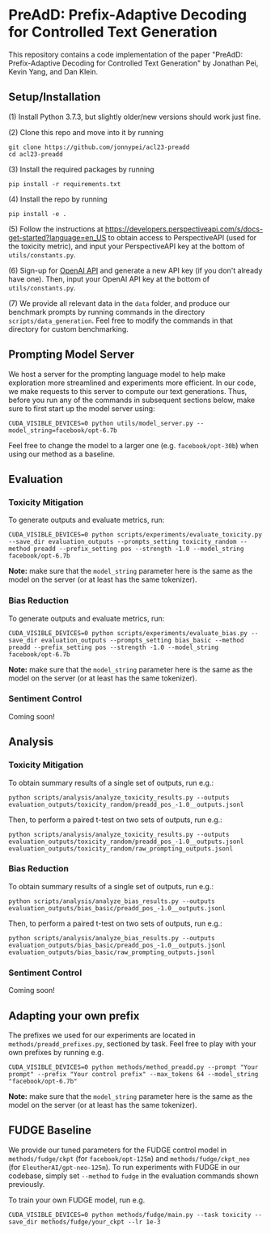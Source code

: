 # PreAdD: Prefix-Adaptive Decoding for Controlled Text Generation

This repository contains a code implementation of the paper "PreAdD: Prefix-Adaptive Decoding for Controlled Text Generation" by Jonathan Pei, Kevin Yang, and Dan Klein. 

## Setup/Installation

(1) Install Python 3.7.3, but slightly older/new versions should work just fine.

(2) Clone this repo and move into it by running
```
git clone https://github.com/jonnypei/acl23-preadd
cd acl23-preadd
```

(3) Install the required packages by running

```
pip install -r requirements.txt
```

(4) Install the repo by running

```
pip install -e .
```

(5) Follow the instructions at https://developers.perspectiveapi.com/s/docs-get-started?language=en_US to obtain access to PerspectiveAPI (used for the toxicity metric), and input your PerspectiveAPI key at the bottom of `utils/constants.py`.

(6) Sign-up for [OpenAI API](https://openai.com/product) and generate a new API key (if you don't already have one). Then, input your OpenAI API key at the bottom of `utils/constants.py`.

(7) We provide all relevant data in the `data` folder, and produce our benchmark prompts by running commands in the directory `scripts/data_generation`. Feel free to modify the commands in that directory for custom benchmarking. 

## Prompting Model Server

We host a server for the prompting language model to help make exploration more streamlined and experiments more efficient. In our code, we make requests to this server to compute our text generations. Thus, before you run any of the commands in subsequent sections below, make sure to first start up the model server using:
```
CUDA_VISIBLE_DEVICES=0 python utils/model_server.py --model_string=facebook/opt-6.7b
```
Feel free to change the model to a larger one (e.g. `facebook/opt-30b`) when using our method as a baseline.

## Evaluation

### Toxicity Mitigation

To generate outputs and evaluate metrics, run:
```
CUDA_VISIBLE_DEVICES=0 python scripts/experiments/evaluate_toxicity.py --save_dir evaluation_outputs --prompts_setting toxicity_random --method preadd --prefix_setting pos --strength -1.0 --model_string facebook/opt-6.7b
```
**Note:** make sure that the `model_string` parameter here is the same as the model on the server (or at least has the same tokenizer).

### Bias Reduction

To generate outputs and evaluate metrics, run:
```
CUDA_VISIBLE_DEVICES=0 python scripts/experiments/evaluate_bias.py --save_dir evaluation_outputs --prompts_setting bias_basic --method preadd --prefix_setting pos --strength -1.0 --model_string facebook/opt-6.7b
```
**Note:** make sure that the `model_string` parameter here is the same as the model on the server (or at least has the same tokenizer).

### Sentiment Control

Coming soon!

## Analysis

### Toxicity Mitigation

To obtain summary results of a single set of outputs, run e.g.:
```
python scripts/analysis/analyze_toxicity_results.py --outputs evaluation_outputs/toxicity_random/preadd_pos_-1.0__outputs.jsonl
```

Then, to perform a paired t-test on two sets of outputs, run e.g.:
```
python scripts/analysis/analyze_toxicity_results.py --outputs evaluation_outputs/toxicity_random/preadd_pos_-1.0__outputs.jsonl evaluation_outputs/toxicity_random/raw_prompting_outputs.jsonl
```

### Bias Reduction

To obtain summary results of a single set of outputs, run e.g.:
```
python scripts/analysis/analyze_bias_results.py --outputs evaluation_outputs/bias_basic/preadd_pos_-1.0__outputs.jsonl
```

Then, to perform a paired t-test on two sets of outputs, run e.g.:
```
python scripts/analysis/analyze_bias_results.py --outputs evaluation_outputs/bias_basic/preadd_pos_-1.0__outputs.jsonl evaluation_outputs/bias_basic/raw_prompting_outputs.jsonl
```

### Sentiment Control 

Coming soon!

## Adapting your own prefix

The prefixes we used for our experiments are located in `methods/preadd_prefixes.py`, sectioned by task. Feel free to play with your own prefixes by running e.g.
```
CUDA_VISIBLE_DEVICES=0 python methods/method_preadd.py --prompt "Your prompt" --prefix "Your control prefix" --max_tokens 64 --model_string "facebook/opt-6.7b"
```
**Note:** make sure that the `model_string` parameter here is the same as the model on the server (or at least has the same tokenizer).

## FUDGE Baseline

We provide our tuned parameters for the FUDGE control model in `methods/fudge/ckpt` (for `facebook/opt-125m`) and `methods/fudge/ckpt_neo` (for `EleutherAI/gpt-neo-125m`). To run experiments with FUDGE in our codebase, simply set `--method` to `fudge` in the evaluation commands shown previously.

To train your own FUDGE model, run e.g.
```
CUDA_VISIBLE_DEVICES=0 python methods/fudge/main.py --task toxicity --save_dir methods/fudge/your_ckpt --lr 1e-3
``` 